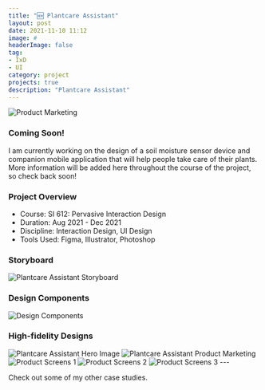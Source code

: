 ```yaml
---
title: "🆕 Plantcare Assistant"
layout: post
date: 2021-11-10 11:12
image: #
headerImage: false
tag:
- IxD
- UI
category: project
projects: true
description: "Plantcare Assistant"
---
```


<img src="http://nicholasgiles.com/assets/images/plantcare/product_marketing1.jpg" class="bigger-image" alt="Product Marketing" />

### Coming Soon!

I am currently working on the design of a soil moisture sensor device and companion mobile application that will help people take care of their plants. More information will be added here throughout the course of the project, so check back soon!

### Project Overview
* Course: SI 612: Pervasive Interaction Design
* Duration: Aug 2021 - Dec 2021
* Discipline: Interaction Design, UI Design
* Tools Used: Figma, Illustrator, Photoshop

### Storyboard
<img src="http://nicholasgiles.com/assets/images/plantcare/plantcare_storyboard.png" alt="Plantcare Assistant Storyboard" />

### Design Components
<img src="http://nicholasgiles.com/assets/images/plantcare/product-components.png" alt="Design Components" />

### High-fidelity Designs

<img src="http://nicholasgiles.com/assets/images/plantcare/product_mock.jpg" class="bigger-image" alt="Plantcare Assistant Hero Image" />

<img src="http://nicholasgiles.com/assets/images/plantcare/product_marketing2.jpg" class="bigger-image" alt="Plantcare Assistant Product Marketing" />


<img src="http://nicholasgiles.com/assets/images/plantcare/product_screens_1.jpg" class="bigger-image" alt="Product Screens 1" />
<img src="http://nicholasgiles.com/assets/images/plantcare/product_screens_2.jpg" class="bigger-image" alt="Product Screens 2" />
<img src="http://nicholasgiles.com/assets/images/plantcare/product_screens_3.jpg" class="bigger-image" alt="Product Screens 3" />
---

Check out some of my other <span class="evidence"><a href="https://nicholasgiles.com/projects/" style="text-decoration: none">case studies</a></span>.

